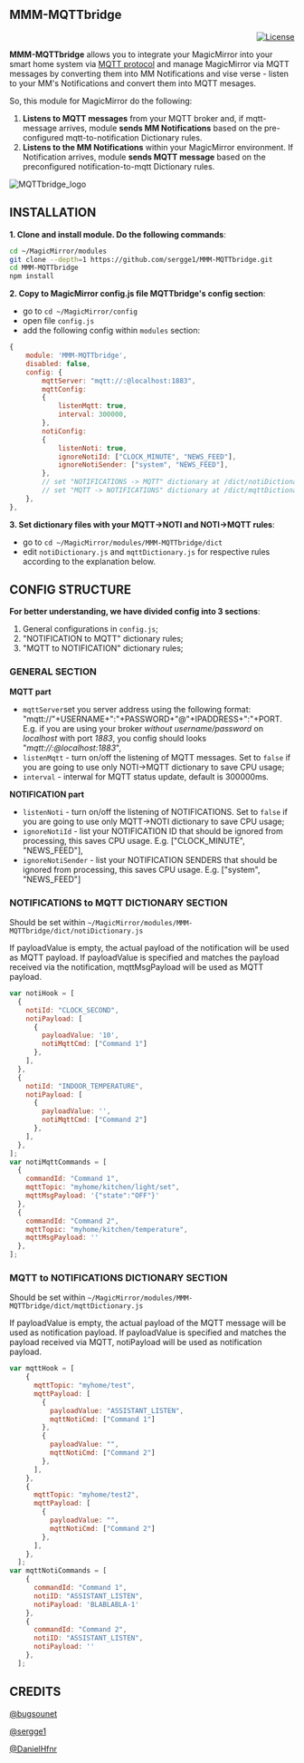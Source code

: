 ## MMM-MQTTbridge
<p align="right">
	<a href="http://choosealicense.com/licenses/mit"><img src="https://img.shields.io/badge/license-MIT-blue.svg" alt="License"></a>
</p>

**MMM-MQTTbridge** allows you to integrate your MagicMirror into your smart home system via [MQTT protocol](https://github.com/mqtt/mqtt.github.io/wiki/software?id=software) and manage MagicMirror via MQTT messages by converting them into MM Notifications and vise verse - listen to your MM's Notifications and convert them into MQTT mesages.

So, this module for MagicMirror do the following:
1. **Listens to MQTT messages** from your MQTT broker and, if mqtt-message arrives, module **sends MM Notifications** based on the pre-configured mqtt-to-notification Dictionary rules.
2. **Listens to the MM Notifications** within your MagicMirror environment. If Notification arrives, module **sends MQTT message** based on the preconfigured notification-to-mqtt Dictionary rules. 

![MQTTbridge_logo](.github/mqttbridge_logo.png)

## INSTALLATION
**1. Clone and install module. Do the following commands**:
```sh
cd ~/MagicMirror/modules
git clone --depth=1 https://github.com/sergge1/MMM-MQTTbridge.git
cd MMM-MQTTbridge
npm install
```
**2. Copy to MagicMirror config.js file MQTTbridge's config section**:
- go to `cd ~/MagicMirror/config`
- open file `config.js`
- add the following config within `modules` section:

```js
{
	module: 'MMM-MQTTbridge',
	disabled: false,
	config: {
		mqttServer: "mqtt://:@localhost:1883",
		mqttConfig:
		{
			listenMqtt: true,
			interval: 300000,
		},
		notiConfig:
		{
			listenNoti: true,
			ignoreNotiId: ["CLOCK_MINUTE", "NEWS_FEED"],
			ignoreNotiSender: ["system", "NEWS_FEED"],
		},
		// set "NOTIFICATIONS -> MQTT" dictionary at /dict/notiDictionary.js
		// set "MQTT -> NOTIFICATIONS" dictionary at /dict/mqttDictionary.js
	},
},
```

**3. Set dictionary files with your MQTT->NOTI and NOTI->MQTT rules**:
- go to `cd ~/MagicMirror/modules/MMM-MQTTbridge/dict`
- edit `notiDictionary.js` and `mqttDictionary.js` for respective rules according to the explanation below.



## CONFIG STRUCTURE
**For better understanding, we have divided config into 3 sections**:
1. General configurations in `config.js`;
2. "NOTIFICATION to MQTT" dictionary rules;
3. "MQTT to NOTIFICATION" dictionary rules;


### GENERAL SECTION

**MQTT part**
- `mqttServer`set you server address using the following format:   "mqtt://"+USERNAME+":"+PASSWORD+"@"+IPADDRESS+":"+PORT. E.g. if you are using your broker *without username/password* on *localhost* with port *1883*, you config should looks "*mqtt://:@localhost:1883*",
- `listenMqtt` - turn on/off the listening of MQTT messages. Set to `false` if you are going to use only NOTI->MQTT dictionary to save CPU usage;
- `interval` - interwal for MQTT status update, default is 300000ms.


**NOTIFICATION part**
- `listenNoti` - turn on/off the listening of NOTIFICATIONS. Set to `false` if you are going to use only MQTT->NOTI dictionary to save CPU usage;
- `ignoreNotiId` - list your NOTIFICATION ID that should be ignored from processing, this saves CPU usage. E.g. ["CLOCK_MINUTE", "NEWS_FEED"],
- `ignoreNotiSender` - list your NOTIFICATION SENDERS that should be ignored from processing, this saves CPU usage. E.g. ["system", "NEWS_FEED"]



### NOTIFICATIONS to MQTT DICTIONARY SECTION
Should be set within `~/MagicMirror/modules/MMM-MQTTbridge/dict/notiDictionary.js`

If payloadValue is empty, the actual payload of the notification will be used as MQTT payload.
If payloadValue is specified and matches the payload received via the notification, mqttMsgPayload will be used as MQTT payload. 

```js
var notiHook = [
  {
    notiId: "CLOCK_SECOND",
    notiPayload: [
      {
        payloadValue: '10', 
        notiMqttCmd: ["Command 1"]
      },
    ],
  },
  {
    notiId: "INDOOR_TEMPERATURE",
    notiPayload: [
      {
        payloadValue: '', 
        notiMqttCmd: ["Command 2"]
      },
    ],
  },
];
var notiMqttCommands = [
  {
    commandId: "Command 1",
    mqttTopic: "myhome/kitchen/light/set",
    mqttMsgPayload: '{"state":"OFF"}'
  },
  {
    commandId: "Command 2",
    mqttTopic: "myhome/kitchen/temperature",
    mqttMsgPayload: ''
  },
];
```


### MQTT to NOTIFICATIONS DICTIONARY SECTION
Should be set within `~/MagicMirror/modules/MMM-MQTTbridge/dict/mqttDictionary.js`

If payloadValue is empty, the actual payload of the MQTT message will be used as notification payload.
If payloadValue is specified and matches the payload received via MQTT, notiPayload will be used as notification payload. 

```js
var mqttHook = [
    {
      mqttTopic: "myhome/test",
      mqttPayload: [
        {
          payloadValue: "ASSISTANT_LISTEN",
          mqttNotiCmd: ["Command 1"]
        },
        {
          payloadValue: "",
          mqttNotiCmd: ["Command 2"]
        },
      ],
    },
    {
      mqttTopic: "myhome/test2",
      mqttPayload: [
        {
          payloadValue: "",
          mqttNotiCmd: ["Command 2"]
        },
      ],
    },
  ];
var mqttNotiCommands = [
    {
      commandId: "Command 1",
      notiID: "ASSISTANT_LISTEN",
      notiPayload: 'BLABLABLA-1'
    },
    {
      commandId: "Command 2",
      notiID: "ASSISTANT_LISTEN",
      notiPayload: ''
    },
  ];
  ```
  

## CREDITS

[@bugsounet](https://github.com/bugsounet)

[@sergge1](https://github.com/sergge1)

[@DanielHfnr](https://github.com/DanielHfnr)
